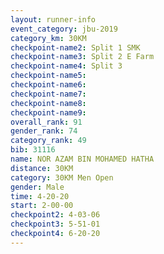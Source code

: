 ```yaml
---
layout: runner-info 
event_category: jbu-2019 
category_km: 30KM 
checkpoint-name2: Split 1 SMK 
checkpoint-name3: Split 2 E Farm 
checkpoint-name4: Split 3 
checkpoint-name5: 
checkpoint-name6: 
checkpoint-name7: 
checkpoint-name8: 
checkpoint-name9: 
overall_rank: 91
gender_rank: 74
category_rank: 49
bib: 31116
name: NOR AZAM BIN MOHAMED HATHA
distance: 30KM
category: 30KM Men Open
gender: Male
time: 4-20-20
start: 2-00-00
checkpoint2: 4-03-06
checkpoint3: 5-51-01
checkpoint4: 6-20-20
---
```

